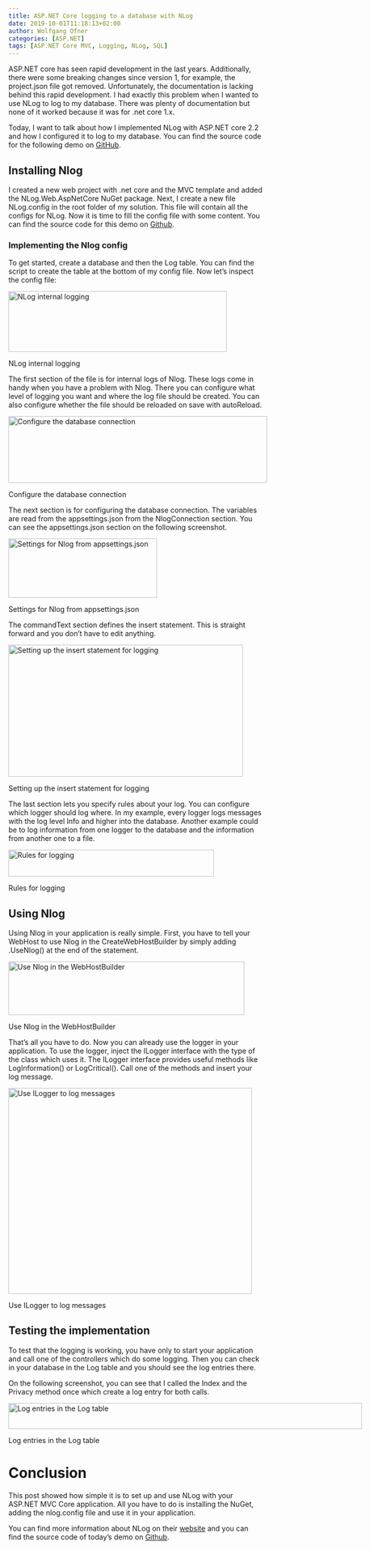 ```yaml
---
title: ASP.NET Core logging to a database with NLog
date: 2019-10-01T11:18:13+02:00
author: Wolfgang Ofner
categories: [ASP.NET]
tags: [ASP.NET Core MVC, Logging, NLog, SQL]
---
```

ASP.NET core has seen rapid development in the last years. Additionally, there were some breaking changes since version 1, for example, the project.json file got removed. Unfortunately, the documentation is lacking behind this rapid development. I had exactly this problem when I wanted to use NLog to log to my database. There was plenty of documentation but none of it worked because it was for .net core 1.x.

Today, I want to talk about how I implemented NLog with ASP.NET core 2.2 and how I configured it to log to my database. You can find the source code for the following demo on <a href="https://github.com/WolfgangOfner/MVC-Nlog" target="_blank" rel="noopener noreferrer">GitHub</a>.

## Installing Nlog

I created a new web project with .net core and the MVC template and added the NLog.Web.AspNetCore NuGet package. Next, I create a new file NLog.config in the root folder of my solution. This file will contain all the configs for NLog. Now it is time to fill the config file with some content. You can find the source code for this demo on <a href="https://github.com/WolfgangOfner/MVC-Nlog" target="_blank" rel="noopener noreferrer">Github</a>.

### Implementing the Nlog config

To get started, create a database and then the Log table. You can find the script to create the table at the bottom of my config file. Now let&#8217;s inspect the config file:

<div id="attachment_1768" style="width: 442px" class="wp-caption aligncenter">
  <a href="https://www.programmingwithwolfgang.com/wp-content/uploads/2019/10/NLog-internal-logging.jpg"><img aria-describedby="caption-attachment-1768" loading="lazy" class="size-full wp-image-1768" src="https://www.programmingwithwolfgang.com/wp-content/uploads/2019/10/NLog-internal-logging.jpg" alt="NLog internal logging" width="432" height="120" srcset="https://www.programmingwithwolfgang.com/wp-content/uploads/2019/10/NLog-internal-logging.jpg 432w, https://www.programmingwithwolfgang.com/wp-content/uploads/2019/10/NLog-internal-logging-300x83.jpg 300w" sizes="(max-width: 432px) 100vw, 432px" /></a>
  
  <p id="caption-attachment-1768" class="wp-caption-text">
    NLog internal logging
  </p>
</div>

The first section of the file is for internal logs of Nlog. These logs come in handy when you have a problem with Nlog. There you can configure what level of logging you want and where the log file should be created. You can also configure whether the file should be reloaded on save with autoReload.

<div id="attachment_1769" style="width: 522px" class="wp-caption aligncenter">
  <a href="https://www.programmingwithwolfgang.com/wp-content/uploads/2019/10/Configure-the-database-connection.jpg"><img aria-describedby="caption-attachment-1769" loading="lazy" class="size-full wp-image-1769" src="https://www.programmingwithwolfgang.com/wp-content/uploads/2019/10/Configure-the-database-connection.jpg" alt="Configure the database connection" width="512" height="132" srcset="https://www.programmingwithwolfgang.com/wp-content/uploads/2019/10/Configure-the-database-connection.jpg 512w, https://www.programmingwithwolfgang.com/wp-content/uploads/2019/10/Configure-the-database-connection-300x77.jpg 300w" sizes="(max-width: 512px) 100vw, 512px" /></a>
  
  <p id="caption-attachment-1769" class="wp-caption-text">
    Configure the database connection
  </p>
</div>

The next section is for configuring the database connection. The variables are read from the appsettings.json from the NlogConnection section. You can see the appsettings.json section on the following screenshot.

<div id="attachment_1770" style="width: 304px" class="wp-caption aligncenter">
  <a href="https://www.programmingwithwolfgang.com/wp-content/uploads/2019/10/Settings-for-Nlog-from-appsettings.json_.jpeg"><img aria-describedby="caption-attachment-1770" loading="lazy" class="size-full wp-image-1770" src="https://www.programmingwithwolfgang.com/wp-content/uploads/2019/10/Settings-for-Nlog-from-appsettings.json_.jpeg" alt="Settings for Nlog from appsettings.json" width="294" height="117" /></a>
  
  <p id="caption-attachment-1770" class="wp-caption-text">
    Settings for Nlog from appsettings.json
  </p>
</div>

The commandText section defines the insert statement. This is straight forward and you don&#8217;t have to edit anything.

<div id="attachment_1772" style="width: 474px" class="wp-caption aligncenter">
  <a href="https://www.programmingwithwolfgang.com/wp-content/uploads/2019/10/Setting-up-the-insert-statement-for-logging.jpg"><img aria-describedby="caption-attachment-1772" loading="lazy" class="size-full wp-image-1772" src="https://www.programmingwithwolfgang.com/wp-content/uploads/2019/10/Setting-up-the-insert-statement-for-logging.jpg" alt="Setting up the insert statement for logging" width="464" height="261" srcset="https://www.programmingwithwolfgang.com/wp-content/uploads/2019/10/Setting-up-the-insert-statement-for-logging.jpg 464w, https://www.programmingwithwolfgang.com/wp-content/uploads/2019/10/Setting-up-the-insert-statement-for-logging-300x169.jpg 300w" sizes="(max-width: 464px) 100vw, 464px" /></a>
  
  <p id="caption-attachment-1772" class="wp-caption-text">
    Setting up the insert statement for logging
  </p>
</div>

The last section lets you specify rules about your log. You can configure which logger should log where. In my example, every logger logs messages with the log level Info and higher into the database. Another example could be to log information from one logger to the database and the information from another one to a file.

<div id="attachment_1773" style="width: 417px" class="wp-caption aligncenter">
  <a href="https://www.programmingwithwolfgang.com/wp-content/uploads/2019/10/Rules-for-logging.jpg"><img aria-describedby="caption-attachment-1773" loading="lazy" class="size-full wp-image-1773" src="https://www.programmingwithwolfgang.com/wp-content/uploads/2019/10/Rules-for-logging.jpg" alt="Rules for logging" width="407" height="53" srcset="https://www.programmingwithwolfgang.com/wp-content/uploads/2019/10/Rules-for-logging.jpg 407w, https://www.programmingwithwolfgang.com/wp-content/uploads/2019/10/Rules-for-logging-300x39.jpg 300w" sizes="(max-width: 407px) 100vw, 407px" /></a>
  
  <p id="caption-attachment-1773" class="wp-caption-text">
    Rules for logging
  </p>
</div>

## Using Nlog

Using Nlog in your application is really simple. First, you have to tell your WebHost to use Nlog in the CreateWebHostBuilder by simply adding .UseNlog() at the end of the statement.

<div id="attachment_1774" style="width: 477px" class="wp-caption aligncenter">
  <a href="https://www.programmingwithwolfgang.com/wp-content/uploads/2019/10/Use-Nlog-in-the-WebHostBuilder.jpg"><img aria-describedby="caption-attachment-1774" loading="lazy" class="size-full wp-image-1774" src="https://www.programmingwithwolfgang.com/wp-content/uploads/2019/10/Use-Nlog-in-the-WebHostBuilder.jpg" alt="Use Nlog in the WebHostBuilder" width="467" height="106" srcset="https://www.programmingwithwolfgang.com/wp-content/uploads/2019/10/Use-Nlog-in-the-WebHostBuilder.jpg 467w, https://www.programmingwithwolfgang.com/wp-content/uploads/2019/10/Use-Nlog-in-the-WebHostBuilder-300x68.jpg 300w" sizes="(max-width: 467px) 100vw, 467px" /></a>
  
  <p id="caption-attachment-1774" class="wp-caption-text">
    Use Nlog in the WebHostBuilder
  </p>
</div>

That&#8217;s all you have to do. Now you can already use the logger in your application. To use the logger, inject the ILogger interface with the type of the class which uses it. The ILogger interface provides useful methods like LogInformation() or LogCritical(). Call one of the methods and insert your log message.

<div id="attachment_1775" style="width: 492px" class="wp-caption aligncenter">
  <a href="https://www.programmingwithwolfgang.com/wp-content/uploads/2019/10/Use-ILogger-to-log-messages.jpg"><img aria-describedby="caption-attachment-1775" loading="lazy" class="size-full wp-image-1775" src="https://www.programmingwithwolfgang.com/wp-content/uploads/2019/10/Use-ILogger-to-log-messages.jpg" alt="Use ILogger to log messages" width="482" height="407" srcset="https://www.programmingwithwolfgang.com/wp-content/uploads/2019/10/Use-ILogger-to-log-messages.jpg 482w, https://www.programmingwithwolfgang.com/wp-content/uploads/2019/10/Use-ILogger-to-log-messages-300x253.jpg 300w" sizes="(max-width: 482px) 100vw, 482px" /></a>
  
  <p id="caption-attachment-1775" class="wp-caption-text">
    Use ILogger to log messages
  </p>
</div>

## Testing the implementation

To test that the logging is working, you have only to start your application and call one of the controllers which do some logging. Then you can check in your database in the Log table and you should see the log entries there.

On the following screenshot, you can see that I called the Index and the Privacy method once which create a log entry for both calls.

<div id="attachment_1776" style="width: 710px" class="wp-caption aligncenter">
  <a href="https://www.programmingwithwolfgang.com/wp-content/uploads/2019/10/Log-entries-in-the-Log-table.jpg"><img aria-describedby="caption-attachment-1776" loading="lazy" class="wp-image-1776" src="https://www.programmingwithwolfgang.com/wp-content/uploads/2019/10/Log-entries-in-the-Log-table.jpg" alt="Log entries in the Log table" width="700" height="51" srcset="https://www.programmingwithwolfgang.com/wp-content/uploads/2019/10/Log-entries-in-the-Log-table.jpg 866w, https://www.programmingwithwolfgang.com/wp-content/uploads/2019/10/Log-entries-in-the-Log-table-300x22.jpg 300w, https://www.programmingwithwolfgang.com/wp-content/uploads/2019/10/Log-entries-in-the-Log-table-768x56.jpg 768w" sizes="(max-width: 700px) 100vw, 700px" /></a>
  
  <p id="caption-attachment-1776" class="wp-caption-text">
    Log entries in the Log table
  </p>
</div>

# Conclusion

This post showed how simple it is to set up and use NLog with your ASP.NET MVC Core application. All you have to do is installing the NuGet, adding the nlog.config file and use it in your application.

You can find more information about NLog on their <a href="https://nlog-project.org/" target="_blank" rel="noopener noreferrer">website</a> and you can find the source code of today&#8217;s demo on <a href="https://github.com/WolfgangOfner/MVC-Nlog" target="_blank" rel="noopener noreferrer">Github</a>.